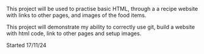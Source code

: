 This project will be used to practise basic HTML, through a a recipe website with links to other pages, and images of the food items.

This project will demonstrate my ability to correctly use git, build a website with html code, link to other pages and setup images.


Started 17/11/24